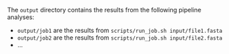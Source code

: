 The `output` directory contains the results from the following pipeline analyses:

- `output/job1` are the results from `scripts/run_job.sh input/file1.fasta`
- `output/job2` are the results from `scripts/run_job.sh input/file2.fasta`
- ...
